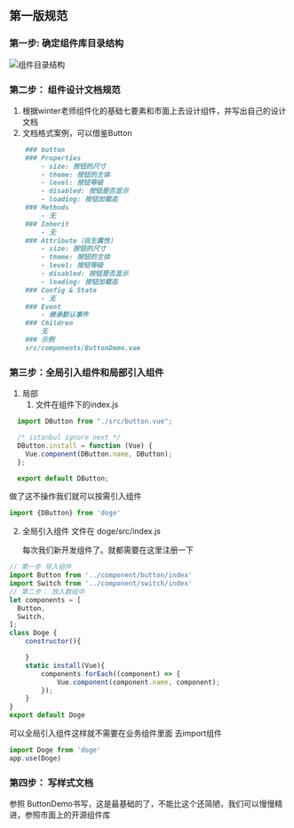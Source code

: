 ## 第一版规范

### 第一步: 确定组件库目录结构
![组件目录结构](https://p1-juejin.byteimg.com/tos-cn-i-k3u1fbpfcp/181db1facabe4615af7fa318acb29179~tplv-k3u1fbpfcp-zoom-1.image)
### 第二步： 组件设计文档规范
  1. 根据winter老师组件化的基础七要素和市面上去设计组件，并写出自己的设计文档
  2. 文档格式案例，可以借鉴Button
  ```md 
      ### button
      ### Properties
          - size: 按钮的尺寸
          - theme: 按钮的主体
          - level: 按钮等级
          - disabled: 按钮是否显示
          - loading: 按钮加载态
      ### Methods
          - 无
      ### Inherit
          - 无
      ### Attribute（自生属性）
          - size: 按钮的尺寸
          - theme: 按钮的主体
          - level: 按钮等级
          - disabled: 按钮是否显示
          - loading: 按钮加载态
      ### Config & State
          - 无
      ### Event
          - 继承默认事件
      ### Children
          无
      ### 示例
      src/components/ButtonDemo.vue
  ```
### 第三步：全局引入组件和局部引入组件
1. 局部 
   1. 文件在组件下的index.js 
```js
  import DButton from "./src/button.vue";

  /* istanbul ignore next */
  DButton.install = function (Vue) {
    Vue.component(DButton.name, DButton);
  };

  export default DButton;
```
做了这不操作我们就可以按需引入组件
```js
import {DButton} from 'doge'
```
2. 全局引入组件
   文件在 doge/src/index.js

   每次我们新开发组件了。就都需要在这里注册一下
```js
// 第一步 导入组件
import Button from '../component/button/index'
import Switch from '../component/switch/index'
// 第二步： 放入数组中
let components = [
  Button,
  Switch,
];
class Doge {
    constructor(){

    }
    static install(Vue){
        components.forEach((component) => {
            Vue.component(component.name, component);
        });
    }
}
export default Doge
```
可以全局引入组件这样就不需要在业务组件里面 去import组件
```js
import Doge from 'doge'
app.use(Doge)
```

### 第四步： 写样式文档

参照 ButtonDemo书写，这是最基础的了，不能比这个还简陋，我们可以慢慢精进，参照市面上的开源组件库